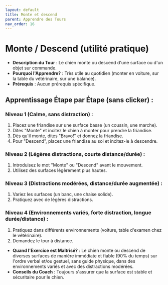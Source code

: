 ```yaml
---
layout: default
title: Monte et descend
parent: Apprendre des Tours
nav_order: 16
---
```


# Monte / Descend (utilité pratique)
- **Description du Tour** : Le chien monte ou descend d'une surface ou d'un objet sur commande.
- **Pourquoi l'Apprendre?** : Très utile au quotidien (monter en voiture, sur la table du vétérinaire, sur une balance).
- **Prérequis** : Aucun prérequis spécifique.

## Apprentissage Étape par Étape (sans clicker) :

### Niveau 1 (Calme, sans distraction) :
1. Placez une friandise sur une surface basse (un coussin, une marche).
2. Dites "Monte" et incitez le chien à monter pour prendre la friandise.
3. Dès qu'il monte, dites "Bravo!" et donnez la friandise.
4. Pour "Descend", placez une friandise au sol et incitez-le à descendre.

### Niveau 2 (Légères distractions, courte distance/durée) :
1. Introduisez le mot "Monte" ou "Descend" avant le mouvement.
2. Utilisez des surfaces légèrement plus hautes.

### Niveau 3 (Distractions modérées, distance/durée augmentée) :
1. Variez les surfaces (un banc, une chaise solide).
2. Pratiquez avec de légères distractions.

### Niveau 4 (Environnements variés, forte distraction, longue durée/distance) :
1. Pratiquez dans différents environnements (voiture, table d'examen chez le vétérinaire).
2. Demandez le tour à distance.

- **Quand l'Exercice est Maîtrisé?** : Le chien monte ou descend de diverses surfaces de manière immédiate et fiable (90% du temps) sur l'ordre verbal et/ou gestuel, sans guide physique, dans des environnements variés et avec des distractions modérées.
- **Conseils du Coach** : Toujours s'assurer que la surface est stable et sécuritaire pour le chien. 
